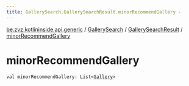 ```yaml
---
title: GallerySearch.GallerySearchResult.minorRecommendGallery - 
---
```


[be.zvz.kotlininside.api.generic](../../index.html) / [GallerySearch](../index.html) / [GallerySearchResult](index.html) / [minorRecommendGallery](./minor-recommend-gallery.html)

# minorRecommendGallery

`val minorRecommendGallery: List<`[`Gallery`](../../../be.zvz.kotlininside.api.type/-gallery/index.html)`>`
